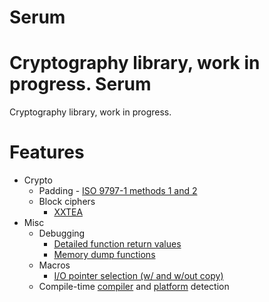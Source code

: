 Serum
===

Cryptography library, work in progress.
Serum
===

Cryptography library, work in progress.

Features
===
- Crypto
	- Padding
			- [ISO 9797-1 methods 1 and 2](https://en.wikipedia.org/wiki/ISO/IEC_9797-1#Padding)
	- Block ciphers
		- [XXTEA](https://en.wikipedia.org/wiki/XXTEA)
- Misc
	- Debugging
		- [Detailed function return values](./libserum/core/result.h)
		- [Memory dump functions](./libserum/debug/memdump.h)
	- Macros
		- [I/O pointer selection (w/ and w/out copy)](./libserum/core/ptrarithmetic.h#L40)
	- Compile-time [compiler](./libserum/core/detect_compiler.h) and [platform](./libserum/core/detect_platform.h) detection
